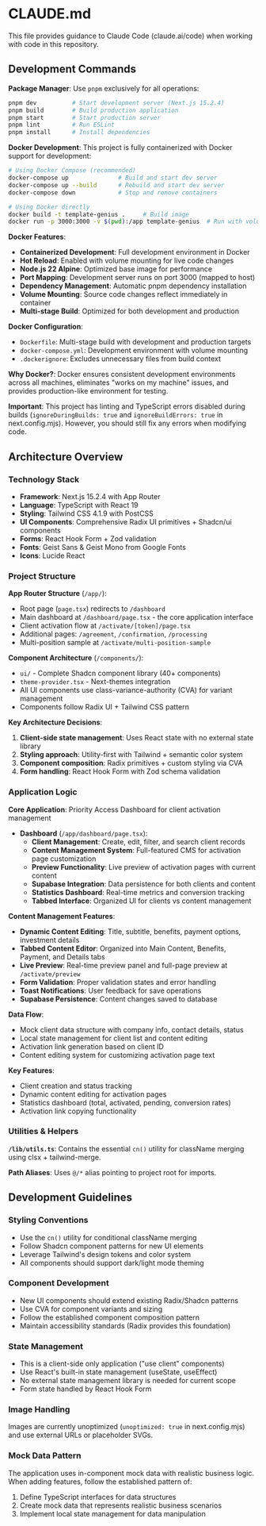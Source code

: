 # CLAUDE.md

This file provides guidance to Claude Code (claude.ai/code) when working with code in this repository.

## Development Commands

**Package Manager**: Use `pnpm` exclusively for all operations:

```bash
pnpm dev          # Start development server (Next.js 15.2.4)
pnpm build        # Build production application
pnpm start        # Start production server
pnpm lint         # Run ESLint
pnpm install      # Install dependencies
```

**Docker Development**: This project is fully containerized with Docker support for development:

```bash
# Using Docker Compose (recommended)
docker-compose up              # Build and start dev server
docker-compose up --build      # Rebuild and start dev server
docker-compose down            # Stop and remove containers

# Using Docker directly
docker build -t template-genius .     # Build image
docker run -p 3000:3000 -v $(pwd):/app template-genius  # Run with volume mount
```

**Docker Features**:

- **Containerized Development**: Full development environment in Docker
- **Hot Reload**: Enabled with volume mounting for live code changes
- **Node.js 22 Alpine**: Optimized base image for performance
- **Port Mapping**: Development server runs on port 3000 (mapped to host)
- **Dependency Management**: Automatic pnpm dependency installation
- **Volume Mounting**: Source code changes reflect immediately in container
- **Multi-stage Build**: Optimized for both development and production

**Docker Configuration**:

- `Dockerfile`: Multi-stage build with development and production targets
- `docker-compose.yml`: Development environment with volume mounting
- `.dockerignore`: Excludes unnecessary files from build context

**Why Docker?**: Docker ensures consistent development environments across all machines, eliminates "works on my machine" issues, and provides production-like environment for testing.

**Important**: This project has linting and TypeScript errors disabled during builds (`ignoreDuringBuilds: true` and `ignoreBuildErrors: true` in next.config.mjs). However, you should still fix any errors when modifying code.

## Architecture Overview

### Technology Stack

- **Framework**: Next.js 15.2.4 with App Router
- **Language**: TypeScript with React 19
- **Styling**: Tailwind CSS 4.1.9 with PostCSS
- **UI Components**: Comprehensive Radix UI primitives + Shadcn/ui components
- **Forms**: React Hook Form + Zod validation
- **Fonts**: Geist Sans & Geist Mono from Google Fonts
- **Icons**: Lucide React

### Project Structure

**App Router Structure** (`/app/`):

- Root page (`page.tsx`) redirects to `/dashboard`
- Main dashboard at `/dashboard/page.tsx` - the core application interface
- Client activation flow at `/activate/[token]/page.tsx`
- Additional pages: `/agreement`, `/confirmation`, `/processing`
- Multi-position sample at `/activate/multi-position-sample`

**Component Architecture** (`/components/`):

- `ui/` - Complete Shadcn component library (40+ components)
- `theme-provider.tsx` - Next-themes integration
- All UI components use class-variance-authority (CVA) for variant management
- Components follow Radix UI + Tailwind CSS pattern

**Key Architecture Decisions**:

1. **Client-side state management**: Uses React state with no external state library
2. **Styling approach**: Utility-first with Tailwind + semantic color system
3. **Component composition**: Radix primitives + custom styling via CVA
4. **Form handling**: React Hook Form with Zod schema validation

### Application Logic

**Core Application**: Priority Access Dashboard for client activation management

- **Dashboard** (`/app/dashboard/page.tsx`):
  - **Client Management**: Create, edit, filter, and search client records
  - **Content Management System**: Full-featured CMS for activation page customization
  - **Preview Functionality**: Live preview of activation pages with current content
  - **Supabase Integration**: Data persistence for both clients and content
  - **Statistics Dashboard**: Real-time metrics and conversion tracking
  - **Tabbed Interface**: Organized UI for clients vs content management

**Content Management Features**:

- **Dynamic Content Editing**: Title, subtitle, benefits, payment options, investment details
- **Tabbed Content Editor**: Organized into Main Content, Benefits, Payment, and Details tabs
- **Live Preview**: Real-time preview panel and full-page preview at `/activate/preview`
- **Form Validation**: Proper validation states and error handling
- **Toast Notifications**: User feedback for save operations
- **Supabase Persistence**: Content changes saved to database

**Data Flow**:

- Mock client data structure with company info, contact details, status
- Local state management for client list and content editing
- Activation link generation based on client ID
- Content editing system for customizing activation page text

**Key Features**:

- Client creation and status tracking
- Dynamic content editing for activation pages
- Statistics dashboard (total, activated, pending, conversion rates)
- Activation link copying functionality

### Utilities & Helpers

**`/lib/utils.ts`**: Contains the essential `cn()` utility for className merging using clsx + tailwind-merge.

**Path Aliases**: Uses `@/*` alias pointing to project root for imports.

## Development Guidelines

### Styling Conventions

- Use the `cn()` utility for conditional className merging
- Follow Shadcn component patterns for new UI elements
- Leverage Tailwind's design tokens and color system
- All components should support dark/light mode theming

### Component Development

- New UI components should extend existing Radix/Shadcn patterns
- Use CVA for component variants and sizing
- Follow the established component composition pattern
- Maintain accessibility standards (Radix provides this foundation)

### State Management

- This is a client-side only application ("use client" components)
- Use React's built-in state management (useState, useEffect)
- No external state management library is needed for current scope
- Form state handled by React Hook Form

### Image Handling

Images are currently unoptimized (`unoptimized: true` in next.config.mjs) and use external URLs or placeholder SVGs.

### Mock Data Pattern

The application uses in-component mock data with realistic business logic. When adding features, follow the established pattern of:

1. Define TypeScript interfaces for data structures
2. Create mock data that represents realistic business scenarios
3. Implement local state management for data manipulation
